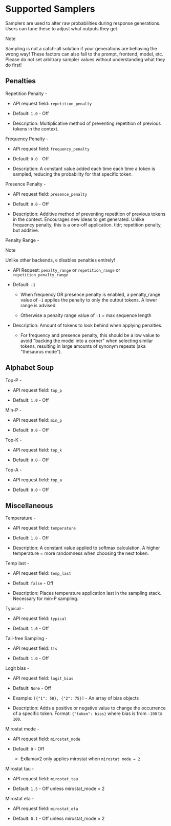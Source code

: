 # Supported Samplers

Samplers are used to alter raw probabilities during response generations. Users can tune these to adjust what outputs they get.

> [!NOTE]
> 
> Sampling is not a catch-all solution if your generations are behaving the wrong way! These factors can also fall to the prompt, frontend, model, etc. Please do not set arbitrary sampler values without understanding what they do first!

## Penalties

Repetition Penalty -

- API request field: `repetition_penalty`
  
- Default: `1.0` - Off
  
- Description: Multiplicative method of preventing repetition of previous tokens in the context.
  

Frequency Penalty -

- API request field: `frequency_penalty`
  
- Default: `0.0` - Off
  
- Description: A constant value added each time each time a token is sampled, reducing the probability for that specific token.
  

Presence Penalty -

- API request field: `presence_penalty`
  
- Default: `0.0` - Off
  
- Description: Additive method of preventing repetition of previous tokens in the context. Encourages new ideas to get generated. Unlike frequency penalty, this is a one-off application. tldr; repetition penalty, but additive.
  

Penalty Range -

> [!NOTE]
> 
> Unlike other backends, `0` disables penalties entirely!

- API Request: `penalty_range` or `repetition_range` or `repetition_penalty_range`
  
- Default: `-1`
  
  - When frequency OR presence penalty is enabled, a penalty_range value of `-1` applies the penalty to only the output tokens. A lower range is advised.
    
  - Otherwise a penalty range value of `-1` = max sequence length
    
- Description: Amount of tokens to look behind when applying penalties.
  
  - For frequency and presence penalty, this should be a low value to avoid "backing the model into a corner" when selecting similar tokens, resulting in large amounts of synonym repeats (aka "thesaurus mode").

## Alphabet Soup

Top-P -

- API request field: `top_p`
  
- Default: `1.0` - Off
  

Min-P -

- API request field: `min_p`
  
- Default: `0.0` - Off
  

Top-K -

- API request field: `top_k`
  
- Default: `0.0` - Off
  

Top-A -

- API request field: `top_a`
  
- Default: `0.0` - Off
  

## Miscellaneous

Temperature -

- API request field: `temperature`
  
- Default: `1.0` - Off
  
- Description: A constant value applied to softmax calculation. A higher temperature = more randomness when choosing the next token.
  

Temp last -

- API request field: `temp_last`
  
- Default: `false` - Off
  
- Description: Places temperature application last in the sampling stack. Necessary for min-P sampling.
  

Typical -

- API request field: `typical`
  
- Default: `1.0` - Off
  

Tail-free Sampling -

- API request field: `tfs`
  
- Default: `1.0` - Off
  

Logit bias -

- API request field: `logit_bias`
  
- Default: `None` - Off
  
- Example: `[{"1": 50}, {"2": 75}]` - An array of bias objects
  
- Description: Adds a positive or negative value to change the occurrence of a specific token. Format: `{"token": bias}` where bias is from `-100` to `100`.
  

Mirostat mode -

- API request field: `mirostat_mode`
  
- Default: `0` - Off
  
  - Exllamav2 only applies mirostat when `mirostat mode = 2`

Mirostat tau -

- API request field: `mirostat_tau`
  
- Default: `1.5` - Off unless mirostat_mode = 2
  

Mirostat eta -

- API request field: `mirostat_eta`
  
- Default: `0.1` - Off unless mirostat_mode = 2
